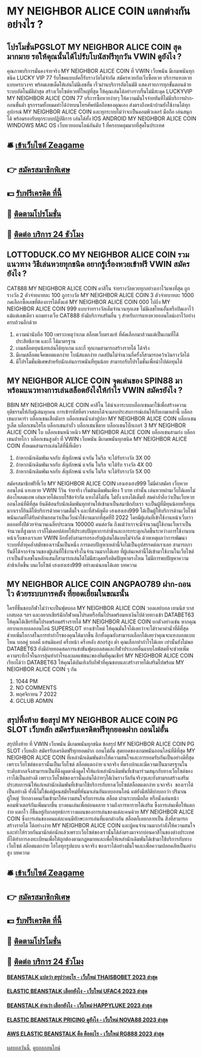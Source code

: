 # MY NEIGHBOR ALICE COIN แตกต่างกันอย่างไร ?
## โปรโมชั่นPGSLOT MY NEIGHBOR ALICE COIN สุดมากมาย รอให้คุณนั้นได้ไปรับโบนัสฟรีทุกวัน VWIN ดูยังไง ?
คุณภาพบริการมั่นคงจ่ายจริง MY NEIGHBOR ALICE COIN ที่ VWIN เว็บพนัน มีเกมพนันทุกชนิด LUCKY VIP 77 รับโชคแบบลัคกี้รับรางวัลไม่จำกัด สมัครหวยกับเว็บซื้อหวย บริการแทงหวยแบบครบวงจร พร้อมเลขเด็ดให้เล่นไม่มีเลขอั้น เร็วผ่านบริการอัตโนมัติ แสดงรายการทุกขั้นตอนด้วยระบบอัตโนมัติล่าสุด สร้างเว็บไซต์หวยที่ใหญ่ที่สุด ให้คุณเล่นได้อย่างราบรื่นไม่มีสะดุด LUCKYVIP MY NEIGHBOR ALICE COIN 77 บริการซื้อหวยง่ายๆ ให้ความมั่นใจจ่ายทันทีไม่มีบริการฝาก-ถอนขั้นต่ำ ธุรกรรมทั้งหมดทำได้ง่ายบนโทรศัพท์มือถือของคุณเอง ส่งตรงถึงหน้าบ้านยังใช้งานได้ทุกอุปกรณ์ MY NEIGHBOR ALICE COIN และทุกระบบไม่ว่าจะเป็นคอมพิวเตอร์ มือถือ เล่นสนุกได้ พร้อมรองรับทุกระบบปฏิบัติการ เล่นได้ทั้ง IOS ANDROID MY NEIGHBOR ALICE COIN WINDOWS MAC OS เว็บหวยออนไลน์อันดับ 1 ที่ครอบคลุมมากที่สุดในประเทศ

## 🛎 [เข้าเว็บไซต์ Zeagame](https://bit.ly/3SdLNi2)
## 👉 [สมัครสมาชิกพิเศษ](https://bit.ly/3SdLNi2)
## 💵 [รับฟรีเครดิต ที่นี้](https://bit.ly/3dyRKHj)
## 👑 [ติดตามโปรโมชั่น](https://bit.ly/3dyRKHj)
## 📱 [ติดต่อ บริการ 24 ชัวโมง](https://bit.ly/3dyRKHj)

## LOTTODUCK.CO MY NEIGHBOR ALICE COIN รวมแนวทาง วิธีเล่นหวยทุกชนิด อยากรู้เรื่องหวยเข้าฟรี VWIN สมัครยังไง ?
CAT888 MY NEIGHBOR ALICE COIN คาสิโน จ่ายรางวัลหวยทุกอย่างเอาไว้แพงที่สุด ถูกรางวัล 2 ตัวจ่ายบาทละ 100 ถูกรางวัล MY NEIGHBOR ALICE COIN 3 ตัวจ่ายบาทละ 1000 กดเลือกซื้อเลขที่ต้องการได้ตั้งแต่ MY NEIGHBOR ALICE COIN 000 ไปถึง MY NEIGHBOR ALICE COIN 999 แบบจ่ายรางวัลเต็มจำนวนทุกเลข ไม่มีเลขไหนอั้นหรือปิดเอาไว้แม้แต่เลขเดียว แถมทางเว็บ CAT888 ยังมีบริการเสริมอื่น ๆ สำหรับการแทงหวยออนไลน์เอาไว้อย่างครบถ้วนอีกด้วย
1. ความน่านับถือ 100 เพราะเหตุว่าเกม สล็อตเว็บตรงแท้ ที่คัดเลือกมาล้วนแต่เป็นเกมที่ได้ประสิทธิภาพ และก็ ได้มาตรฐาน
2. เกมสล็อตทุนน้อยเล่นได้ทุกเกม และก็ ทุกเกมสามารถสร้างรายได้ ได้จริง
3. มีเกมสล็อตแจ็คพอตแตกง่าย โบนัสแตกง่าย กดสปินไม่จำนวนกี่ครั้งก็สามารถคว้าเงินรางวัลได้
4. มีโปรโมชั่นพิเศษสำหรับนักเล่นการพนันที่ทุนน้อย สามารถรับโปรโมชั่นเพื่อนำไปต่อทุนได้

## MY NEIGHBOR ALICE COIN จุดเด่นของ SPIN88 มาพร้อมแนวทางการเล่นสล็อตยังไงให้กำไร VWIN สมัครยังไง ?
BBIN MY NEIGHBOR ALICE COIN คาสิโน ได้นำเอาระบบบล็อกเชนมาใช้เพื่อสร้างความยุติธรรมให้กับผู้เล่นทุกคน การเข้ารหัสที่ตรวจสอบได้จะมอบประสบการณ์เล่นให้กับเกมเหล่านี้ บล็อกเชนบาคาร่า บล็อกเชนเสือมังกร บล็อกเชนน้ำเต๋าปูปลา MY NEIGHBOR ALICE COIN บล็อกเชนรูเล็ต บล็อกเชนไฮโล บล็อกเชนกำถั่ว บล็อกเชนซีตาย บล็อกเชนโป๊กเกอร์ 3 MY NEIGHBOR ALICE COIN ใบ บล็อกเชนหนิวหนิว MY NEIGHBOR ALICE COIN บล็อกเชนสามก๋ง บล็อกเชนปายโกว บล็อกเชนสูงต่ำ ที่ VWIN เว็บพนัน มีเกมพนันทุกชนิด MY NEIGHBOR ALICE COIN ทั้งหมดสามารถเล่นได้ที่นี่ที่เดียว
1. ถ้าหากนักเดิมพันเจอกับ สัญลักษณ์ แจกัน ในรีล จะได้รับรางวัล 3X 00
2. ถ้าหากนักเดิมพันเจอกับ สัญลักษณ์ แจกัน ในรีล จะได้รับ รางวัล 4X 00
3. ถ้าหากนักเดิมพันเจอกับ สัญลักษณ์ แจกัน ในรีล จะได้รับรางวัล 5X 00

สมัครสมาชิกฟรีที่เว็บ MY NEIGHBOR ALICE COIN เฮงเฮงเฮง999 ไม่มีค่าสมัคร เว็บหวยออนไลน์ แทงหวย VWIN วีวิน จ่ายจริง เริ่มต้นเดิมพันเพียง 1 บาท เท่านั้น เล่นหวยผ่านเว็บได้เลยไม่ต้องโหลดแอพ เล่นหวยได้แบบไร้ข้อจำกัด แทงได้ไม่อั้น ไม่ยั้ง แทงได้เต็มที่ สมคำล่ำลือว่าเป็นเว็บหวยออนไลน์ที่ดีที่สุด ยินดีต้อนรับนักเดิมพันทุกท่านให้เข้ามาเป็นสมาชิกกับเรา จะเป็นผู้ที่มีทุนน้อยหรือทุนมากเราก็ยินดีให้บริการด้วยความเต็มใจ และที่สำคัญคือ เฮงเฮงเฮง999 ได้เป็นผู้ให้บริการด้านเว็บไซต์พนันเกมที่ได้รับคำยินยอมว่าเป็นเว็บน่าใช้งานมากที่สุดที่ปี 2022 โดยมีผู้เล่นที่เข้าใช้งานหน้าเว็บเราตลอดทั้งปีด้วยจำนวนเฉลี่ยประมาณ 100000 คนต่อวัน ถึงแม้ว่าเราจะมีจำนวนผู้ใช้งานเว็บเราเป็นจำนวนที่สูงมาก เราก็ไม่เคยปล่อยให้ประสบปัญหาการล่าช้าและการกระตุกเกิดขึ้นระหว่างการใช้งานบนหน้าเว็บของเราเลย VWIN อีกทั้งยังสามารถรองรับผู้เล่นได้แบบไม่จำกัด ด้วยเหตุผลว่าการพัฒนาระบบที่ล้ำยุคล้ำสมัยของเรานั้นเป็นหนึ่ง การตอบปัญหาเหล่านี้จึงไม่เป็นอุปสรรคต่อเราเลย สามารถการันตีได้จากจำนวนของผู้เล่นที่ใช้งานจริงในจำนวนมากได้เลย ที่ผู้เล่นเหล่านี้ได้เข้ามาใช้งานในเว็บไซต์เราเป็นตัวเลขในหลักแสนก็สามารถเล่นได้ไม่มีสะดุดหรือติดปัญหาตรงไหน ไม่มีการพบปัญหาความล่าช้าเกิดขึ้น บนเว็บไซต์ เฮงเฮงเฮง999 อย่างแน่นอนได้เลย
บทความ

## MY NEIGHBOR ALICE COIN ANGPAO789 ฝาก-ถอนไว ด้วยระบบการคลัง ที่ยอดเยี่ยมในขณะนั้น
ใครที่ชื่นชอบกีฬาไม่ว่าจะเป็นฟุตบอล MY NEIGHBOR ALICE COIN วอลเลย์บอล เทนนิส บาสเกสบอล ฯลฯ และอยากเชียร์นักกีฬาคนโปรดหรือทีมโปรดพร้อมหาเงินไปด้วยทางเข้า DATABET63 ให้คุณได้เชียร์ทีมโปรดพร้อมสร้างรายได้ MY NEIGHBOR ALICE COIN ยกตัวอย่างเช่น หากคุณอยากแทงบอลออนไลน์ SUPERSLOT ทางเข้าใหม่ ให้คุณมั่นใจได้เลยว่าจะได้ราคาค่าน้ำที่ดีที่สุด ช่วยเพิ่มโอกาสในการทำกำไรของคุณได้มากขึ้น อีกทั้งคุณยังสามารถเลือกได้เลยว่าคุณจะแทงบอลแบบไหน บอลคู่ บอลคี่ แฮนดิแคป ครึ่งหน้า ครึ่งหลัง สกอร์สูง ต่ำ คุณเลือกทำกำไรได้เลย
เท่านั้นยังไม่พอ DATABET63 ยังมีถ่ายทอดสดการแข่งขันฟุตบอลสดและกีฬาประเภทอื่นแบบไลฟ์สดที่จะช่วยเพิ่มความระทึกใจในการลุ้นทำกำไรและผลแพ้ชนะของทีมที่คุณเชียร์ MY NEIGHBOR ALICE COIN เรียกได้ว่า DATABET63 ให้คุณได้บันเทิงกับกีฬาที่คุณชอบและสร้างรายได้เสริมไปพร้อม MY NEIGHBOR ALICE COIN ๆ กัน
1. 1044 PM
2. NO COMMENTS
3. พฤศจิกายน 7 2022
4. GCLUB ADMIN

## สรุปทิ้งท้าย ข้อสรุป MY NEIGHBOR ALICE COIN PG SLOT เว็บหลัก สมัครรับเครดิตฟรีทุกยอดฝาก ถอนไม่อั้น
สรุปทิ้งท้าย ที่ VWIN เว็บพนัน มีเกมพนันทุกชนิด ข้อสรุป MY NEIGHBOR ALICE COIN PG SLOT เว็บหลัก สมัครรับเครดิตฟรีทุกยอดฝาก ถอนไม่อั้น สุดยอดของเกมพนันออนไลน์ที่ดีที่สุด MY NEIGHBOR ALICE COIN ที่เหล่านักเดิมพันต่างให้ความสนใจและการยอมรับกันเป็นอย่างดีที่สุด เพราะเว็บไซต์ของเรานั้นเป็นเว็บไซต์ สล็อตแตกง่าย แจกจริง ที่ตรงปกและมีความเป็นมาตรฐานในระดับสากลจึงสามารถเป็นที่ดึงดูดตาดึงดูดใจให้แก่เหล่านักเดิมพันที่เข้ามาร่วมสนุกกับทางเว็บไซต์ของเราได้เป็นอย่างดี เพราะเว็บไซต์ของเรานั้นเล่นได้ง่ายๆได้เงินรางวัลกันจริงๆและยังสามรถสร้างเสริมประสบการณ์ให้แก่เหล่านักเดิมพันที่เข้ามาใช้บริการกับทางเว็บไซต์สล็อตแตกง่าย แจกจริง  ของเราได้เป็นอย่างดี ทั้งนี้ไม่ใช่แค่ผู้คนสมัยใหม่ที่หันมาเล่นกันแบบออนไลน์ แต่ยังมีสถิติบ่งบอกว่า ปริมาณผู้ใหญ่ วัยกลางคนเริ่มเข้ามาให้ความสนใจกับการเล่น สล็อต ผ่านระบบมือถือ หรือนั่งเล่นหน้าคอมพิวเตอร์กันเพิ่มมากขึ้น บางคนเล่นเพื่อผ่อนคลาย รวมถึงการหารายได้เสริม ซึ้งการเล่นเพื่อให้แตกง่าย แตกไว ก็ขึ้นอยู่กับกลยุทธ์การวางแผนของการเล่นของแต่ละคนด้วย MY NEIGHBOR ALICE COIN ซึ่งการเล่นของคนแต่ละคนมีทักษะการเล่นที่แตกต่างกัน สล็อตก็เลยกลายเป็น สิ่งที่สามารถสร้างรายได้ ได้อย่างง่าย MY NEIGHBOR ALICE COIN และผู้คนจำนวนมากกำลังให้ความสนใจ และทำให้รวยกันมานักต่อนักแล้วเพราะเว็บไซต์ของเรานั้นได้ส่งตรงมาจากบ่อนคาสิโนของต่างประเทศที่ได้ทำการลงทะเบียนเพื่อให้ถูกต้องตามกฎหมายและเพื่อให้เหล่านักเดิมพันได้เข้ามาใช้บริการกับทางเว็บไซต์ สล็อตแตกง่าย ไฮโลทุกรูปแบบ แจกจริง ของเราได้อย่างมั่นใจและเพื่อความปลอดภัยเป็นอย่างสูง
บทความ

## 🛎 [เข้าเว็บไซต์ Zeagame](https://bit.ly/3SdLNi2)
## 👉 [สมัครสมาชิกพิเศษ](https://bit.ly/3SdLNi2)
## 💵 [รับฟรีเครดิต ที่นี้](https://bit.ly/3dyRKHj)
## 👑 [ติดตามโปรโมชั่น](https://bit.ly/3dyRKHj)
## 📱 [ติดต่อ บริการ 24 ชัวโมง](https://bit.ly/3dyRKHj)

#### [BEANSTALK แปลว่า สรุปว่าอะไร - เว็บใหม่ THAISBOBET 2023 ล่าสุด](https://atom.io/themes/beanstalk%20แปลว่า%20สรุปว่าอะไร%20-%20เว็บใหม่%20thaisbobet%202023%20ล่าสุด)
#### [ELASTIC BEANSTALK เลือกยังไง - เว็บใหม่ UFAC4 2023 ล่าสุด](https://atom.io/themes/elastic%20beanstalk%20เลือกยังไง%20-%20เว็บใหม่%20ufac4%202023%20ล่าสุด)
#### [BEANSTALK อ่านว่า เลือกยังไง - เว็บใหม่ HAPPYLUKE 2023 ล่าสุด](https://atom.io/themes/beanstalk%20อ่านว่า%20เลือกยังไง%20-%20เว็บใหม่%20happyluke%202023%20ล่าสุด)
#### [ELASTIC BEANSTALK PRICING ดูยังไง - เว็บใหม่ NOVA88 2023 ล่าสุด](https://atom.io/themes/elastic%20beanstalk%20pricing%20ดูยังไง%20-%20เว็บใหม่%20nova88%202023%20ล่าสุด)
#### [AWS ELASTIC BEANSTALK คือ คืออะไร - เว็บใหม่ RG888 2023 ล่าสุด](https://atom.io/themes/aws%20elastic%20beanstalk%20คือ%20คืออะไร%20-%20เว็บใหม่%20rg888%202023%20ล่าสุด)

[ผลบอลวันนี้](https://siamsport.tv "ผลบอลวันนี้"), [ดูบอลออนไลน์](https://siamsport.tv/ดูบอลสด "ดูบอลออนไลน์")